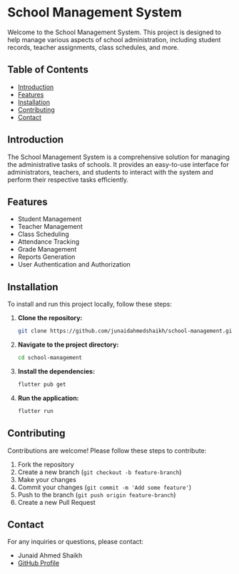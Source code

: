 
# School Management System

Welcome to the School Management System. This project is designed to help manage various aspects of school administration, including student records, teacher assignments, class schedules, and more.

## Table of Contents

- [Introduction](#introduction)
- [Features](#features)
- [Installation](#installation)
- [Contributing](#contributing)
- [Contact](#contact)

## Introduction

The School Management System is a comprehensive solution for managing the administrative tasks of schools. It provides an easy-to-use interface for administrators, teachers, and students to interact with the system and perform their respective tasks efficiently.

## Features

- Student Management
- Teacher Management
- Class Scheduling
- Attendance Tracking
- Grade Management
- Reports Generation
- User Authentication and Authorization

## Installation

To install and run this project locally, follow these steps:

1. **Clone the repository:**

    ```bash
    git clone https://github.com/junaidahmedshaikh/school-management.git
    ```

2. **Navigate to the project directory:**

    ```bash
    cd school-management
    ```

3. **Install the dependencies:**

    ```bash
    flutter pub get
    ```

4. **Run the application:**

    ```bash
    flutter run
    ```


## Contributing

Contributions are welcome! Please follow these steps to contribute:

1. Fork the repository
2. Create a new branch (`git checkout -b feature-branch`)
3. Make your changes
4. Commit your changes (`git commit -m 'Add some feature'`)
5. Push to the branch (`git push origin feature-branch`)
6. Create a new Pull Request



## Contact

For any inquiries or questions, please contact:

- Junaid Ahmed Shaikh
- [GitHub Profile](https://github.com/junaidahmedshaikh)


